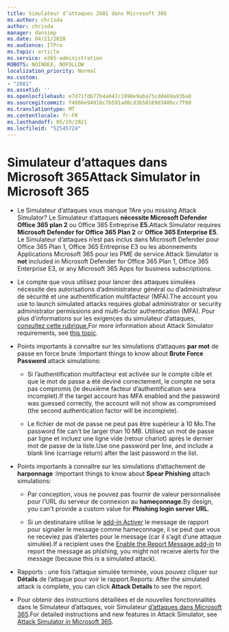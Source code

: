 ```yaml
---
title: Simulateur d’attaques 2681 dans Microsoft 365
ms.author: chrisda
author: chrisda
manager: dansimp
ms.date: 04/21/2020
ms.audience: ITPro
ms.topic: article
ms.service: o365-administration
ROBOTS: NOINDEX, NOFOLLOW
localization_priority: Normal
ms.custom:
- "2681"
ms.assetid: ''
ms.openlocfilehash: e7d71fdb77b4a047c1998e9aba75cdd469a936a8
ms.sourcegitcommit: f4866e94918c7b591ad0cd3b58169d340bcc7f00
ms.translationtype: MT
ms.contentlocale: fr-FR
ms.lasthandoff: 05/19/2021
ms.locfileid: "52545724"
---
```

# <a name="attack-simulator-in-microsoft-365"></a><span data-ttu-id="bac65-102">Simulateur d’attaques dans Microsoft 365</span><span class="sxs-lookup"><span data-stu-id="bac65-102">Attack Simulator in Microsoft 365</span></span>

- <span data-ttu-id="bac65-103">Le Simulateur d’attaques vous manque ?</span><span class="sxs-lookup"><span data-stu-id="bac65-103">Are you missing Attack Simulator?</span></span> <span data-ttu-id="bac65-104">Le Simulateur d’attaques **nécessite Microsoft Defender Office 365 plan 2** ou Office 365 Entreprise **E5.**</span><span class="sxs-lookup"><span data-stu-id="bac65-104">Attack Simulator requires **Microsoft Defender for Office 365 Plan 2** or **Office 365 Enterprise E5**.</span></span> <span data-ttu-id="bac65-105">Le Simulateur  d’attaques n’est pas inclus dans Microsoft Defender pour Office 365 Plan 1, Office 365 Entreprise E3 ou les abonnements Applications Microsoft 365 pour les PME de service.</span><span class="sxs-lookup"><span data-stu-id="bac65-105">Attack Simulator is **not** included in Microsoft Defender for Office 365 Plan 1, Office 365 Enterprise E3, or any Microsoft 365 Apps for business subscriptions.</span></span>

- <span data-ttu-id="bac65-106">Le compte que vous utilisez pour lancer des attaques simulées nécessite des autorisations d’administrateur général ou d’administrateur de sécurité et une authentification multifacteur (MFA).</span><span class="sxs-lookup"><span data-stu-id="bac65-106">The account you use to launch simulated attacks requires global administrator or security administrator permissions and multi-factor authentication (MFA).</span></span> <span data-ttu-id="bac65-107">Pour plus d’informations sur les exigences du simulateur d’attaques, [consultez cette rubrique.](/microsoft-365/security/office-365-security/attack-simulator)</span><span class="sxs-lookup"><span data-stu-id="bac65-107">For more information about Attack Simulator requirements, see [this topic](/microsoft-365/security/office-365-security/attack-simulator).</span></span>

- <span data-ttu-id="bac65-108">Points importants à connaître sur les simulations d’attaques **par mot** de passe en force brute :</span><span class="sxs-lookup"><span data-stu-id="bac65-108">Important things to know about **Brute Force Password** attack simulations:</span></span>

  - <span data-ttu-id="bac65-109">Si l’authentification multifacteur est activée sur le compte cible et que le mot de passe a été deviné correctement, le compte ne sera pas compromis (le deuxième facteur d’authentification sera incomplet).</span><span class="sxs-lookup"><span data-stu-id="bac65-109">If the target account has MFA enabled and the password was guessed correctly, the account will not show as compromised (the second authentication factor will be incomplete).</span></span>

  - <span data-ttu-id="bac65-110">Le fichier de mot de passe ne peut pas être supérieur à 10 Mo.</span><span class="sxs-lookup"><span data-stu-id="bac65-110">The password file can't be larger than 10 MB.</span></span> <span data-ttu-id="bac65-111">Utilisez un mot de passe par ligne et incluez une ligne vide (retour chariot) après le dernier mot de passe de la liste.</span><span class="sxs-lookup"><span data-stu-id="bac65-111">Use one password per line, and include a blank line (carriage return) after the last password in the list.</span></span>

- <span data-ttu-id="bac65-112">Points importants à connaître sur les simulations d’attachement de **harponnage** :</span><span class="sxs-lookup"><span data-stu-id="bac65-112">Important things to know about **Spear Phishing** attach simulations:</span></span>

  - <span data-ttu-id="bac65-113">Par conception, vous ne pouvez pas fournir de valeur personnalisée pour l’URL du serveur de connexion au **hameçonnage.**</span><span class="sxs-lookup"><span data-stu-id="bac65-113">By design, you can't provide a custom value for **Phishing login server URL**.</span></span>

  - <span data-ttu-id="bac65-114">Si un destinataire utilise le [add-in Activer](/microsoft-365/security/office-365-security/enable-the-report-message-add-in) le message de rapport pour signaler le message comme hameçonnage, il se peut que vous ne receviez pas d’alertes pour le message (car il s’agit d’une attaque simulée).</span><span class="sxs-lookup"><span data-stu-id="bac65-114">If a recipient uses the [Enable the Report Message add-in](/microsoft-365/security/office-365-security/enable-the-report-message-add-in) to report the message as phishing, you might not receive alerts for the message (because this is a simulated attack).</span></span>

- <span data-ttu-id="bac65-115">Rapports : une fois l’attaque simulée terminée, vous pouvez cliquer sur **Détails** de l’attaque pour voir le rapport.</span><span class="sxs-lookup"><span data-stu-id="bac65-115">Reports: After the simulated attack is complete, you can click **Attack Details** to see the report.</span></span>

- <span data-ttu-id="bac65-116">Pour obtenir des instructions détaillées et de nouvelles fonctionnalités dans le Simulateur d’attaques, voir Simulateur [d’attaques dans Microsoft 365](/microsoft-365/security/office-365-security/attack-simulator).</span><span class="sxs-lookup"><span data-stu-id="bac65-116">For detailed instructions and new features in Attack Simulator, see [Attack Simulator in Microsoft 365](/microsoft-365/security/office-365-security/attack-simulator).</span></span>
